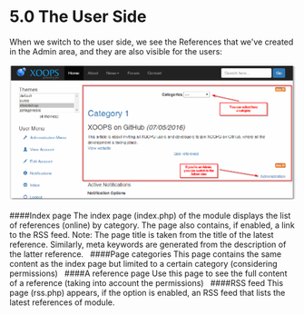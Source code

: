 # 5.0 The User Side

When we switch to the user side, we see the References that we've created in the Admin  area, and they are also visible for the users:

![](../assets/img000030.png)

####Index page
The index page (index.php) of the module displays the list of references (online) by category. The page also contains, if enabled, a link to the RSS feed.
Note: The page title is taken from the title of the latest reference. Similarly, meta keywords are generated from the description of the latter reference.
 
####Page categories
This page contains the same content as the index page but limited to a certain category (considering permissions)
 
####A reference page
Use this page to see the full content of a reference (taking into account the permissions)
 
####RSS feed
This page (rss.php) appears, if the option is enabled, an RSS feed that lists the latest references of module.
